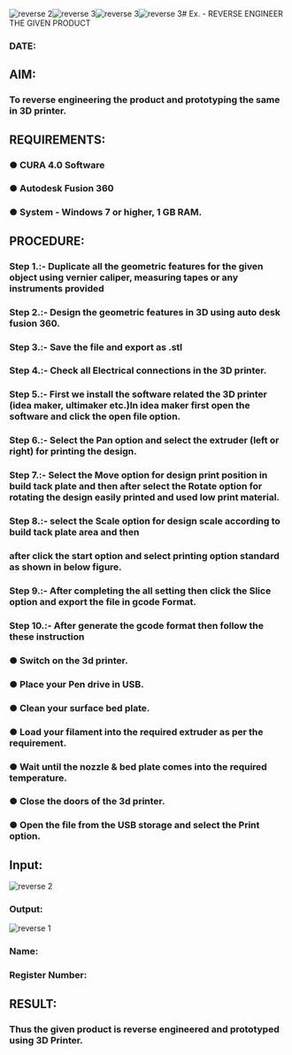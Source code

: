 ![reverse 2](https://github.com/user-attachments/assets/17cdcba6-bf3f-4f25-a1cf-01a5661f2622)![reverse 3](https://github.com/user-attachments/assets/f5a16cc8-007f-467c-9838-5560012679c6)![reverse 3](https://github.com/user-attachments/assets/6a8bad36-0c94-4c0e-b882-ba6e2e462fa0)![reverse 3](https://github.com/user-attachments/assets/807e7c7c-9dc3-4da0-b760-4ef66e0c1643)# Ex.   - REVERSE ENGINEER THE GIVEN PRODUCT

### DATE: 

## AIM: 
### To reverse engineering the product and prototyping the same in 3D printer.

## REQUIREMENTS:
### ●	CURA 4.0 Software
### ●	 Autodesk Fusion 360
### ●	 System - Windows 7 or higher, 1 GB RAM.

## PROCEDURE:
### Step 1.:- Duplicate all the geometric features for the given object using vernier caliper, measuring tapes or any instruments provided
### Step 2.:- Design the geometric features in 3D using auto desk fusion 360.
### Step 3.:- Save the file and export as .stl
### Step 4.:- Check all Electrical connections in the 3D printer.
### Step 5.:- First we install the software related the 3D printer (idea maker, ultimaker etc.)In idea maker first open the software and click the open file option.
### Step 6.:- Select the Pan option and select the extruder (left or right) for printing the design.
### Step 7.:- Select the Move option for design print position in build tack plate and then after select the Rotate option for rotating the design easily printed and used low print material.
### Step 8.:- select the Scale option for design scale according to build tack plate area and then
### after click the start option and select printing option standard as shown in below figure.
### Step 9.:- After completing the all setting then click the Slice option and export the file in gcode Format.
### Step 10.:- After generate the gcode format then follow the these instruction 
  ###   ●	Switch on the 3d printer.
  ###   ●	Place your Pen drive in USB.
  ###   ●	Clean your surface bed plate.
  ###   ●	Load your filament into the required extruder as per the requirement.
  ###   ●	Wait until the nozzle & bed plate comes into the required temperature.
  ###   ●	Close the doors of the 3d printer.
  ###   ●	Open the file from the USB storage and select the Print option.

## Input:
![reverse 2](https://github.com/user-attachments/assets/1bb08958-9083-4b84-b9fe-b9c7e3572895)

### Output:

![reverse 1](https://github.com/user-attachments/assets/617d2ace-4875-4ab9-af0e-d23cb1549f1d)

### Name:
### Register Number:

## RESULT:
###   Thus the given product is reverse engineered and prototyped using 3D Printer.
